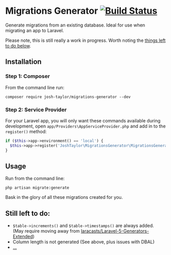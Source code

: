 # Migrations Generator [![Build Status](https://travis-ci.org/josh-taylor/migrations-generator.svg?branch=master)](https://travis-ci.org/josh-taylor/migrations-generator)

Generate migrations from an existing database. Ideal for use when migrating an app to Laravel.

Please note, this is still really a work in progress. Worth noting the [things left to do below](https://github.com/josh-taylor/migrations-generator/#still-left-to-do).

## Installation

### Step 1: Composer

From the command line run:

```
composer require josh-taylor/migrations-generator --dev
```

### Step 2: Service Provider

For your Laravel app, you will only want these commands available during development, open `app/Providers\AppServiceProvider.php` and add in to the `register()` method:

```php
if ($this->app->environment() == 'local') {
  $this->app->register('JoshTaylor\MigrationsGenerator\MigrationsGeneratorServiceProvider');
}
```

## Usage

Run from the command line:

```
php artisan migrate:generate
```

Bask in the glory of all these migrations created for you.

## Still left to do:

- `$table->increments()` and `$table->timestamps()` are always added. (May require moving away from [laracasts/Laravel-5-Generators-Extended](https://github.com/laracasts/Laravel-5-Generators-Extended))
- Column length is not generated (See above, plus issues with DBAL)
- [...](https://github.com/josh-taylor/migrations-generator/issues)
